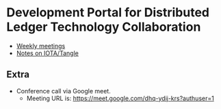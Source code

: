 # Development Portal for Distributed Ledger Technology Collaboration

* [Weekly meetings](https://hackmd.io/c/rkpoORY4W)
* [Notes on IOTA/Tangle](https://github.com/DLTcollab/iota-notes)

## Extra

* Conference call via Google meet.
    - Meeting URL is:  https://meet.google.com/dhq-ydij-krs?authuser=1
